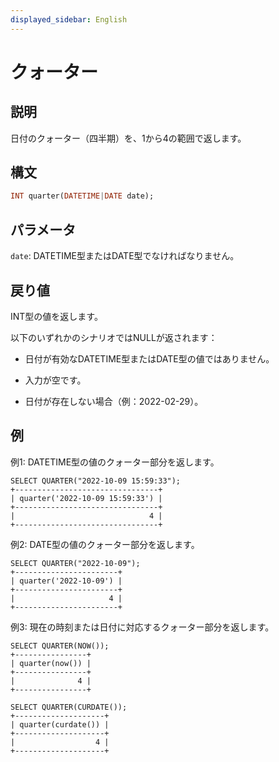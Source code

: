 ```yaml
---
displayed_sidebar: English
---
```


# クォーター

## 説明

日付のクォーター（四半期）を、1から4の範囲で返します。

## 構文

```Haskell
INT quarter(DATETIME|DATE date);
```

## パラメータ

`date`: DATETIME型またはDATE型でなければなりません。

## 戻り値

INT型の値を返します。

以下のいずれかのシナリオではNULLが返されます：

- 日付が有効なDATETIME型またはDATE型の値ではありません。

- 入力が空です。

- 日付が存在しない場合（例：2022-02-29）。

## 例

例1: DATETIME型の値のクォーター部分を返します。

```Plain
SELECT QUARTER("2022-10-09 15:59:33");
+--------------------------------+
| quarter('2022-10-09 15:59:33') |
+--------------------------------+
|                              4 |
+--------------------------------+
```

例2: DATE型の値のクォーター部分を返します。

```Plain
SELECT QUARTER("2022-10-09");
+-----------------------+
| quarter('2022-10-09') |
+-----------------------+
|                     4 |
+-----------------------+
```

例3: 現在の時刻または日付に対応するクォーター部分を返します。

```Plain
SELECT QUARTER(NOW());
+----------------+
| quarter(now()) |
+----------------+
|              4 |
+----------------+

SELECT QUARTER(CURDATE());
+--------------------+
| quarter(curdate()) |
+--------------------+
|                  4 |
+--------------------+
```
